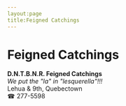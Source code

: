 ```yaml
---
layout:page
title:Feigned Catchings
---
```

# Feigned Catchings

**D.N.T.B.N.R. Feigned Catchings**  
_We put the "la" in "lesquerella"!!!_  
Lehua & 9th, Quebectown  
☎ 277-5598



